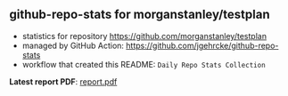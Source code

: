 ## github-repo-stats for morganstanley/testplan

- statistics for repository https://github.com/morganstanley/testplan
- managed by GitHub Action: https://github.com/jgehrcke/github-repo-stats
- workflow that created this README: `Daily Repo Stats Collection`

**Latest report PDF**: [report.pdf](https://github.com/morganstanley/.github/raw/github-repo-stats/morganstanley/testplan/latest-report/report.pdf)

